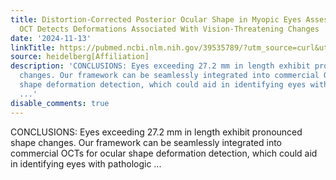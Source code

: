 ```yaml
---
title: Distortion-Corrected Posterior Ocular Shape in Myopic Eyes Assessed by Ultrawide
  OCT Detects Deformations Associated With Vision-Threatening Changes
date: '2024-11-13'
linkTitle: https://pubmed.ncbi.nlm.nih.gov/39535789/?utm_source=curl&utm_medium=rss&utm_campaign=pubmed-2&utm_content=1FakS-2QOkCT8HsMOQP1bCRQ4YzyumYOmxmF0moLsQ3dFB1E9V&fc=20220326224207&ff=20241113193351&v=2.18.0.post9+e462414
source: heidelberg[Affiliation]
description: 'CONCLUSIONS: Eyes exceeding 27.2 mm in length exhibit pronounced shape
  changes. Our framework can be seamlessly integrated into commercial OCTs for ocular
  shape deformation detection, which could aid in identifying eyes with pathologic
  ...'
disable_comments: true
---
```

CONCLUSIONS: Eyes exceeding 27.2 mm in length exhibit pronounced shape changes. Our framework can be seamlessly integrated into commercial OCTs for ocular shape deformation detection, which could aid in identifying eyes with pathologic ...